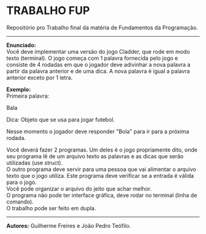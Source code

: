 # TRABALHO FUP

Repositório pro Trabalho final da matéria de Fundamentos da Programação.

---

**Enunciado:**<br>
Você deve implementar uma versão do jogo Cladder, que rode em modo texto (terminal).
O jogo começa com 1 palavra fornecida pelo jogo e consiste de 4 rodadas em que o jogador deve adivinhar a nova palavra a partir da palavra anterior e de uma dica. A nova palavra é igual a palavra anterior exceto por 1 letra.

**Exemplo:**<br>
Primeira palavra:

Bala

Dica: Objeto que se usa para jogar futebol.

Nesse momento o jogador deve responder "Bola" para ir para a próxima rodada.

Você deverá fazer 2 programas. Um deles é o jogo propriamente dito, onde seu programa lê de um arquivo texto as palavras e as dicas que serão utilizadas (use struct).  
O outro programa deve servir para uma pessoa que vai alimentar o arquivo texto que o jogo utiliza. Este programa deve verificar se a entrada é válida para o jogo.  
Você pode organizar o arquivo do jeito que achar melhor.  
O programa não pode ter interface gráfica, deve rodar no terminal (linha de comando).  
O trabalho pode ser feito em dupla.

---

**Autores:** Guilherme Freires e João Pedro Teófilo.
